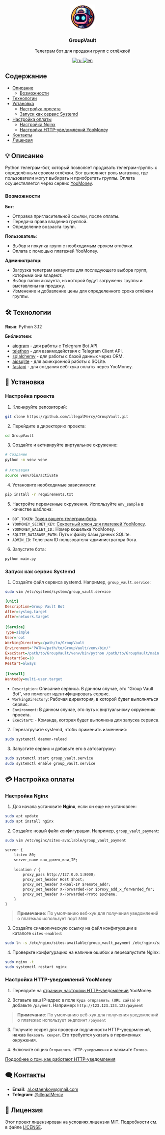 <div align="center">
  <a href="https://github.com/illegalMercy/GroupVault">
    <img src="logo.png" alt="Logo" width="80" height="80">
  </a>

  <h3 align="center">GroupVault</h3>

  <p align="center">
    Телеграм бот для продажи групп с отлёжкой
  </p>
  <a href="https://github.com/illegalMercy/GroupVault/blob/main/README.ru.md">
    <img src="https://img.shields.io/badge/язык-ru-green.svg" alt='ru'></img>
  </a>
  <a href="https://github.com/illegalMercy/GroupVault/blob/main/README.md">
    <img src="https://img.shields.io/badge/lang-en-blue.svg" alt='en'></img>
  </a>
</div>

## Содержание
- [Описание](#-описание)
  - [Возможности](#возможности) 
- [Технологии](#%EF%B8%8F-технологии)
- [Установка](#-установка)
  - [Настройка проекта](#настройка-проекта)
  - [Запуск как сервис Systemd](#запуск-как-сервис-systemd)
- [Настройка оплаты](#-настройка-оплаты)
  - [Настройка Nginx](#настройка-nginx)
  - [Настройка HTTP-уведомлений YooMoney](#настройка-http-уведомлений-yoomoney) 
- [Контакты](#%EF%B8%8F-контакты)
- [Лицензия](#-лицензия)

## 💡 Описание

Python телеграм-бот, который позволяет продавать телеграм-группы с определённым сроком отлёжки. Бот выполняет роль магазина, где пользователи могут выбирать и приобретать группы. Оплата осуществляется через сервис [YooMoney](https://yoomoney.ru).

###  Возможности

**Бот**:
  - Отправка пригласительной ссылки, после оплаты.
  - Передача права владения группой.
  - Определение возраста групп.

**Пользователь**:
  - Выбор и покупка групп с необходимым сроком отлёжки.
  - Оплата с помощью платежей YooMoney.
  
**Администратор**:
  - Загрузка телеграм аккаунтов для последующего выбора групп, которыми они владеют.
  - Выбор папки аккаунта, из которой будут загружены группы и выставлены на продажу.
  - Изменение и добавление цены для определенного срока отлёжки группы.

## 🛠️ Технологии

**Язык**: Python 3.12

**Библиотеки**:
- [aiogram](https://pypi.org/project/aiogram/) - для работы с Telegram Bot API.
- [telethon](https://pypi.org/project/Telethon/) - для взаимодействия с Telegram Client API.
- [sqlalchemy](https://pypi.org/project/SQLAlchemy/) - для работы с базой данных через ORM.
- [aiosqlite](https://pypi.org/project/aiosqlite/) - для асинхронной работы с SQLite.
- [fastapi](https://pypi.org/project/fastapi/) - для создания веб-хука оплаты через YooMoney.

## 🚀 Установка 

### Настройка проекта 

1. Клонируйте репозиторий:
```bash
git clone https://github.com/illegalMercy/GroupVault.git
```

2. Перейдите в директорию проекта:
```bash
cd GroupVault
```

3. Создайте и активируйте виртуальное окружение:
```bash
# Создание
python -m venv venv

# Активация
source venv/bin/activate
```

4. Установите необходимые зависимости:
```bash
pip install -r requirements.txt
```

5. Настройте переменные окружения. Используйте `env_sample` в качестве шаблона:
- `BOT_TOKEN`: [Токен вашего телеграм-бота](https://t.me/BotFather).
- `YOOMONEY_SECRET_KEY`: [Секретный ключ для платежей YooMoney](https://yoomoney.ru/transfer/myservices/http-notification).
- `YOOMONEY_WALLET_ID:` Номер кошелька YooMoney.
- `SQLITE_DATABASE_PATH`: Путь к файлу базы данных SQLite.
- `ADMIN_ID`: Телеграм ID пользователя-администратора бота.

6. Запустите бота:
```bash
python main.py
```

### Запуск как сервис Systemd

1. Создайте файл сервиса systemd. Например, `group_vault.service`:
```bash
sudo vim /etc/systemd/system/group_vault.service
```

```ini
[Unit]
Description=Group Vault Bot
After=syslog.target
After=network.target

[Service]
Type=simple
User=root
WorkingDirectory=/path/to/GroupVault
Environment="PATH=/path/to/GroupVault/venv/bin/"
ExecStart=/path/to/GroupVault/venv/bin/python /path/to/GroupVault/main.py
RestartSec=10
Restart=always

[Install]
WantedBy=multi-user.target
```
- `Description`: Описание сервиса. В данном случае, это “Group Vault Bot”, что помогает идентифицировать сервис.
- `WorkingDirectory`: Рабочая директория, в которой будет выполняться сервис.
- `Environment`:  В данном случае, это путь к виртуальному окружению проекта.
- `ExecStart`: - Команда, которая будет выполнена для запуска сервиса.

2.  Перезагрузите systemd, чтобы применить изменения:
```bash
sudo systemctl daemon-reload
```

3. Запустите сервис и добавьте его в автозагрузку:
```bash
sudo systemctl start group_vault.service
sudo systemctl enable group_vault.service
```

## 💳 Настройка оплаты

### Настройка Nginx

1. Для начала установите **Nginx**, если он еще не установлен:
```bash
sudo apt update
sudo apt install nginx
```

2. Создайте новый файл конфигурации. Например, `group_vault_payment`:
```bash
sudo vim /etc/nginx/sites-available/group_vault_payment
```

```nginx
server {
    listen 80;
    server_name ваш_домен_или_IP; 

    location / {
        proxy_pass http://127.0.0.1:8000;
        proxy_set_header Host $host;
        proxy_set_header X-Real-IP $remote_addr;
        proxy_set_header X-Forwarded-For $proxy_add_x_forwarded_for;
        proxy_set_header X-Forwarded-Proto $scheme;
    }
}
```

> **Примечание**:
> По умолчанию веб-хук для получения уведомлений о платежах использует порт `8000`

3. Создайте символическую ссылку на файл конфигурации в каталоге `sites-enabled`:
```bash
sudo ln -s /etc/nginx/sites-available/group_vault_payment /etc/nginx/sites-enabled
```

4. Проверьте конфигурацию на наличие ошибок и перезапустите Nginx:
```bash
sudo nginx -t
sudo systemctl restart nginx
```

### Настройка HTTP-уведомлений YooMoney

1. Перейдите на [страницу настройки HTTP-уведомлений](https://yoomoney.ru/transfer/myservices/http-notification) YooMoney.

2. Вставьте ваш IP-адрес в поле `Куда отправлять (URL сайта)` и добавьте `/payment`. Например: `http://123.123.123.123/payment`

>**Примечание**:
>По умолчанию веб-хук для получения уведомлений о платежах использует эндпоинт `/payment`

3. Получите секрет для проверки подлинности HTTP-уведомлений, нажав `Показать секрет`. Его требуется указать в переменных окружения.

4. Включите опцию `Отправлять HTTP-уведомления` и нажмите `Готово`.

[Подробнее о том, как работают HTTP-уведомления](https://yoomoney.ru/docs/wallet/using-api/notification-p2p-incoming)

## 🗨️ Контакты

- **Email**:  [al.ostaenkov@gmail.com](al.ostaenkov@gmail.com)
- **Telegram**:  [@illegalMercy](https://t.me/illegalMercy)

## 📃 Лицензия

Этот проект лицензирован на условиях лицензии MIT. Подробности см. в файле [LICENSE](https://github.com/illegalMercy/GroupVault/blob/main/LICENSE).
